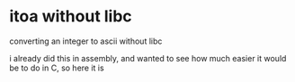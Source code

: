 # itoa without libc

converting an integer to ascii without libc

i already did this in assembly, and wanted to see how much easier it would be to do in C, so here it is
